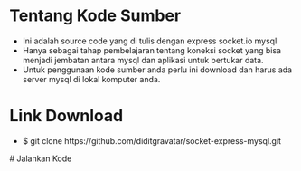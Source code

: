 # Tentang Kode Sumber
<ul>
  <li>Ini adalah source code yang di tulis dengan express socket.io mysql</li>
  <li>Hanya sebagai tahap pembelajaran tentang koneksi socket yang bisa menjadi jembatan antara mysql dan aplikasi untuk bertukar data.</li>
  <li>Untuk penggunaan kode sumber anda perlu ini download dan harus ada server mysql di lokal komputer anda.</li>
</ul>

# Link Download
<ul>
  <li>$ git clone https://github.com/diditgravatar/socket-express-mysql.git</li>
</ul>
# Jalankan Kode
